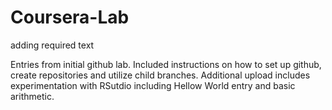 # Coursera-Lab
adding required text 

Entries from initial github lab. Included instructions on how to set up github, create repositories and utilize child branches. Additional upload includes experimentation with RSutdio including Hellow World entry and basic arithmetic. 
